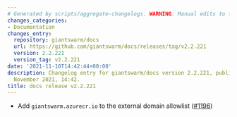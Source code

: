 ```yaml
---
# Generated by scripts/aggregate-changelogs. WARNING: Manual edits to this files will be overwritten.
changes_categories:
- Documentation
changes_entry:
  repository: giantswarm/docs
  url: https://github.com/giantswarm/docs/releases/tag/v2.2.221
  version: 2.2.221
  version_tag: v2.2.221
date: '2021-11-10T14:42:44+00:00'
description: Changelog entry for giantswarm/docs version 2.2.221, published on 10
  November 2021, 14:42.
title: docs release v2.2.221
---
```


- Add `giantswarm.azurecr.io` to the external domain allowlist ([#1196](https://github.com/giantswarm/docs/pull/1196))
